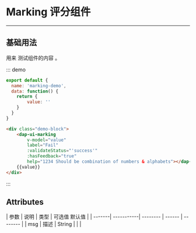 <!--
 * @Author: DevinShi
 * @Date: 2020-02-06 09:53:06
 * @LastEditors: DevinShi
 * @LastEditTime: 2020-02-11 11:33:01
 * @Description: file content description
 -->
# Marking 评分组件

<!-- {.md} -->

---

<!-- {.md} -->

## 基础用法

<!-- {.md} -->


用来<!-- {.md} --> 测试组件的内容 <!-- {.md} -->。

<marking-demo></marking-demo>

::: demo

```js
export default {
  name: 'marking-demo',
  data: function() {
    return {
        value: ''
    }
  }
}
```
```html
<div class="demo-block">
    <dap-ui-marking 
        v-model="value"
        label="Fail"
        :validateStatus="'success'"
        :hasFeedback="true"
        help="1234 Should be combination of numbers & alphabets"></dap-ui-marking>
    {{value}}
</div>
```

:::

## Attributes

<!-- {.md} -->

| 参数    | 说明        | 类型     | 可选值    默认值    |
| -------| -----------| -------- | ------ | -------- |
| msg    |  描述       | String   |        |          | 

